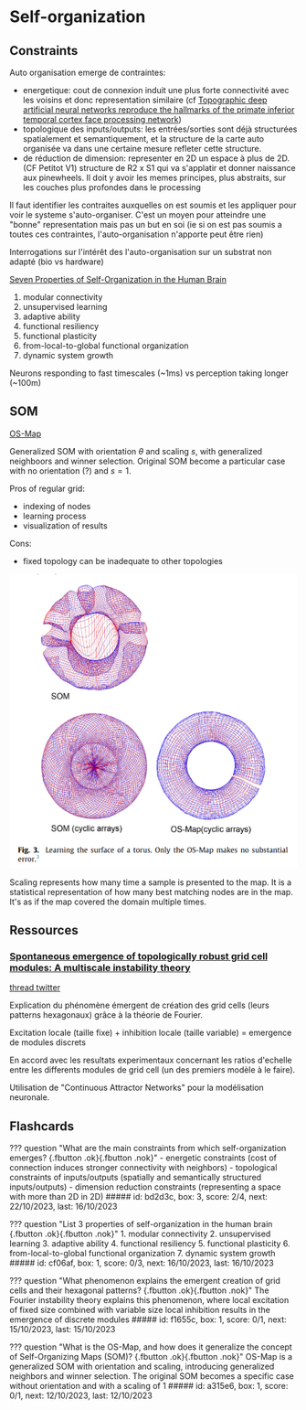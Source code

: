 # Self-organization

## Constraints
Auto organisation emerge de contraintes:

- energetique: cout de connexion induit une plus forte connectivité avec les voisins et donc representation similaire (cf [Topographic deep artificial neural networks reproduce the hallmarks of the primate inferior temporal cortex face processing network](https://www.biorxiv.org/content/10.1101/2020.07.09.185116v1.full.pdf))
- topologique des inputs/outputs: les entrées/sorties sont déjà structurées spatialement et semantiquement, et la structure de la carte auto organisée va dans une certaine mesure refleter cette structure.
- de réduction de dimension: representer en 2D un espace à plus de 2D. (CF Petitot V1) structure de R2 x S1 qui va s'applatir et donner naissance aux pinewheels. Il doit y avoir les memes principes, plus abstraits, sur les couches plus profondes dans le processing

Il faut identifier les contraites auxquelles on est soumis et les appliquer pour voir le systeme s'auto-organiser. C'est un moyen pour atteindre une "bonne" representation mais pas un but en soi (ie si on est pas soumis a toutes ces contraintes, l'auto-organisation n'apporte peut être rien)

Interrogations sur l'intérêt des l'auto-organisation sur un substrat non adapté (bio vs hardware)

[Seven Properties of Self-Organization in the Human Brain](https://philarchive.org/archive/DRESPO-3)

1. modular connectivity
2. unsupervised learning
3. adaptive ability
4. functional resiliency
5. functional plasticity
6. from-local-to-global functional organization
7. dynamic system growth

Neurons responding to fast timescales (~1ms) vs perception taking longer (~100m)

## **SOM**

[OS-Map](https://pubmed.ncbi.nlm.nih.gov/26897100/)

Generalized SOM with orientation $\theta$ and scaling $s$, with generalized neighboors and winner selection. Original SOM become a particular case with no orientation (?) and $s=1$.

Pros of regular grid:

- indexing of nodes
- learning process
- visualization of results

Cons:

- fixed topology can be inadequate to other topologies

![](fig/self_organization_osmapgeo.png)

Scaling represents how many time a sample is presented to the map. It is a statistical representation of how many best matching nodes are in the map. It's as if the map covered the domain multiple times.

## Ressources

### [Spontaneous emergence of topologically robust grid cell modules: A multiscale instability theory](https://www.biorxiv.org/content/10.1101/2021.10.28.466284v1.full.pdf)
[thread twitter](https://twitter.com/FieteGroup/status/1455269014117105664?s=20&t=uIBKxkSFMzGfl8ou7CN-8A)

Explication du phénomène émergent de création des grid cells (leurs patterns hexagonaux) grâce à la théorie de Fourier.

Excitation locale (taille fixe) + inhibition locale (taille variable) = emergence de modules discrets

En accord avec les resultats experimentaux concernant les ratios d'echelle entre les differents modules de grid cell (un des premiers modèle à le faire).

Utilisation de "Continuous Attractor Networks" pour la modélisation neuronale.

## Flashcards
??? question "What are the main constraints from which self-organization emerges? [](){.fbutton .ok}[](){.fbutton .nok}"
    - energetic constraints (cost of connection induces stronger connectivity with neighbors)
    - topological constraints of inputs/outputs (spatially and semantically structured inputs/outputs)
    - dimension reduction constraints (representing a space with more than 2D in 2D)
    ##### id: bd2d3c, box: 3, score: 2/4, next: 22/10/2023, last: 16/10/2023

??? question "List 3 properties of self-organization in the human brain [](){.fbutton .ok}[](){.fbutton .nok}"
    1. modular connectivity
    2. unsupervised learning
    3. adaptive ability
    4. functional resiliency
    5. functional plasticity
    6. from-local-to-global functional organization
    7. dynamic system growth
    ##### id: cf06af, box: 1, score: 0/3, next: 16/10/2023, last: 16/10/2023

??? question "What phenomenon explains the emergent creation of grid cells and their hexagonal patterns? [](){.fbutton .ok}[](){.fbutton .nok}"
    The Fourier instability theory explains this phenomenon, where local excitation of fixed size combined with variable size local inhibition results in the emergence of discrete modules
    ##### id: f1655c, box: 1, score: 0/1, next: 15/10/2023, last: 15/10/2023

??? question "What is the OS-Map, and how does it generalize the concept of Self-Organizing Maps (SOM)? [](){.fbutton .ok}[](){.fbutton .nok}"
    OS-Map is a generalized SOM with orientation and scaling, introducing generalized neighbors and winner selection. The original SOM becomes a specific case without orientation and with a scaling of 1
    ##### id: a315e6, box: 1, score: 0/1, next: 12/10/2023, last: 12/10/2023
